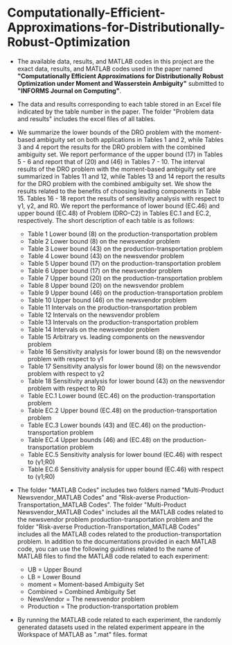 # Computationally-Efficient-Approximations-for-Distributionally-Robust-Optimization

- The available data, results, and MATLAB codes in this project are the exact data, results, and MATLAB codes used in the paper named **"Computationally Efficient Approximations for
Distributionally Robust Optimization under Moment and Wasserstein Ambiguity"** submitted to **"INFORMS Journal on Computing"**.

- The data and results corresponding to each table stored in an Excel file indicated by the table number in the paper. The folder "Problem data and results" includes the excel files of all tables.

- We summarize the lower bounds of the DRO problem with the moment-based ambiguity set on both applications in Tables 1 and 2, while Tables 3 and 4 report the results for the DRO problem with the combined ambiguity set. We report performance of the upper bound (17) in Tables 5 - 6 and report that of (20) and (46) in Tables 7 - 10. The interval results of the DRO problem with the moment-based ambiguity set are summarized in Tables 11 and 12, while Tables 13 and 14 report the results for the DRO problem with the
combined ambiguity set. We show the results related to the benefits of choosing leading components in Table 15. Tables 16  - 18 report the results of sensitivity analysis with respect to γ1, γ2, and R0. We report the performance of lower bound (EC.46) and upper bound (EC.48) of Problem (DRO-C2) in Tables EC.1 and EC.2, respectively. The short description of each table is as follows:
  - Table 1 Lower bound (8) on the production-transportation problem
  - Table 2 Lower bound (8) on the newsvendor problem
  - Table 3 Lower bound (43) on the production-transportation problem
  - Table 4 Lower bound (43) on the newsvendor problem
  - Table 5 Upper bound (17) on the production-transportation problem
  - Table 6 Upper bound (17) on the newsvendor problem
  - Table 7 Upper bound (20) on the production-transportation problem
  - Table 8 Upper bound (20) on the newsvendor problem
  - Table 9 Upper bound (46) on the production-transportation problem
  - Table 10 Upper bound (46) on the newsvendor problem
  - Table 11 Intervals on the production-transportation problem
  - Table 12 Intervals on the newsvendor problem
  - Table 13 Intervals on the production-transportation problem
  - Table 14 Intervals on the newsvendor problem
  - Table 15 Arbitrary vs. leading components on the newsvendor problem
  - Table 16 Sensitivity analysis for lower bound (8) on the newsvendor problem with respect to γ1
  - Table 17 Sensitivity analysis for lower bound (8) on the newsvendor problem with respect to γ2
  - Table 18 Sensitivity analysis for lower bound (43) on the newsvendor problem with respect to R0
  - Table EC.1 Lower bound (EC.46) on the production-transportation problem
  - Table EC.2 Upper bound (EC.48) on the production-transportation problem
  - Table EC.3 Lower bounds (43) and (EC.46) on the production-transportation problem
  - Table EC.4 Upper bounds (46) and (EC.48) on the production-transportation problem
  - Table EC.5 Sensitivity analysis for lower bound (EC.46) with respect to (γ1;R0)
  - Table EC.6 Sensitivity analysis for upper bound (EC.46) with respect to (γ1;R0)

- The folder "MATLAB Codes" includes two folders named "Multi-Product Newsvendor_MATLAB Codes" and "Risk-averse Production-Transportation_MATLAB Codes". The folder "Multi-Product Newsvendor_MATLAB Codes" includes all the MATLAB codes related to the newsvendor problem production-transportation problem and the folder  "Risk-averse Production-Transportation_MATLAB Codes" includes all the MATLAB codes related to the production-transportation problem. In addition to the documentations provided in each MATLAB code, you can use the following guidlines related to the name of MATLAB files to find the MATLAB code related to each experiment:
  - UB = Upper Bound
  - LB = Lower Bound
  - moment = Moment-based Ambiguity Set
  - Combined = Combined Ambiguity Set
  - NewsVendor = The newsvendor problem
  - Production = The production-transportation problem

- By running the MATLAB code related to each experiment, the randomly generated datasets used in the related experiment appeare in the Workspace of MATLAB as ".mat" files. format 


